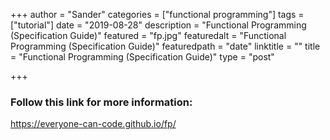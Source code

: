 +++
author = "Sander"
categories = ["functional programming"]
tags = ["tutorial"]
date = "2019-08-28"
description = "Functional Programming (Specification Guide)"
featured = "fp.jpg"
featuredalt = "Functional Programming (Specification Guide)"
featuredpath = "date"
linktitle = ""
title = "Functional Programming (Specification Guide)"
type = "post"

+++

### Follow this link for more information:
https://everyone-can-code.github.io/fp/
